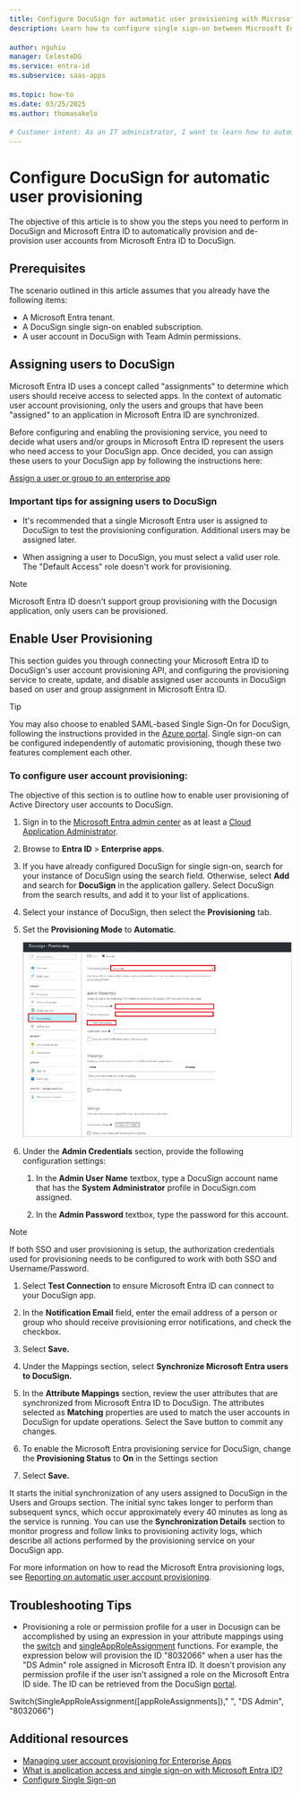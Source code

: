 ```yaml
---
title: Configure DocuSign for automatic user provisioning with Microsoft Entra ID| Microsoft Docs
description: Learn how to configure single sign-on between Microsoft Entra ID and DocuSign.

author: nguhiu
manager: CelesteDG
ms.service: entra-id
ms.subservice: saas-apps

ms.topic: how-to
ms.date: 03/25/2025
ms.author: thomasakelo

# Customer intent: As an IT administrator, I want to learn how to automatically provision and deprovision user accounts from Microsoft Entra ID to DocuSign so that I can streamline the user management process and ensure that users have the appropriate access to DocuSign.
---
```

# Configure DocuSign for automatic user provisioning

The objective of this article is to show you the steps you need to perform in DocuSign and Microsoft Entra ID to automatically provision and de-provision user accounts from Microsoft Entra ID to DocuSign.

## Prerequisites

The scenario outlined in this article assumes that you already have the following items:

*   A Microsoft Entra tenant.
*   A DocuSign single sign-on enabled subscription.
*   A user account in DocuSign with Team Admin permissions.

## Assigning users to DocuSign

Microsoft Entra ID uses a concept called "assignments" to determine which users should receive access to selected apps. In the context of automatic user account provisioning, only the users and groups that have been "assigned" to an application in Microsoft Entra ID are synchronized.

Before configuring and enabling the provisioning service, you need to decide what users and/or groups in Microsoft Entra ID represent the users who need access to your DocuSign app. Once decided, you can assign these users to your DocuSign app by following the instructions here:

[Assign a user or group to an enterprise app](~/identity/enterprise-apps/assign-user-or-group-access-portal.md)

### Important tips for assigning users to DocuSign

*   It's recommended that a single Microsoft Entra user is assigned to DocuSign to test the provisioning configuration. Additional users may be assigned later.

*   When assigning a user to DocuSign, you must select a valid user role. The "Default Access" role doesn't work for provisioning.

> [!NOTE]
> Microsoft Entra ID doesn't support group provisioning with the Docusign application, only users can be provisioned.

## Enable User Provisioning

This section guides you through connecting your Microsoft Entra ID to DocuSign's user account provisioning API, and configuring the provisioning service to create, update, and disable assigned user accounts in DocuSign based on user and group assignment in Microsoft Entra ID.

> [!Tip]
> You may also choose to enabled SAML-based Single Sign-On for DocuSign, following the instructions provided in the [Azure portal](https://portal.azure.com). Single sign-on can be configured independently of automatic provisioning, though these two features complement each other.

### To configure user account provisioning:

The objective of this section is to outline how to enable user provisioning of Active Directory user accounts to DocuSign.

1. Sign in to the [Microsoft Entra admin center](https://entra.microsoft.com) as at least a [Cloud Application Administrator](~/identity/role-based-access-control/permissions-reference.md#cloud-application-administrator).
1. Browse to **Entra ID** > **Enterprise apps**.

1. If you have already configured DocuSign for single sign-on, search for your instance of DocuSign using the search field. Otherwise, select **Add** and search for **DocuSign** in the application gallery. Select DocuSign from the search results, and add it to your list of applications.

1. Select your instance of DocuSign, then select the **Provisioning** tab.

1. Set the **Provisioning Mode** to **Automatic**. 

    ![Screenshot of the Provisioning tab for DocuSign in Azure portal. Provisioning Mode is set to Automatic and Admin Username, Password and Test Connection are highlighted.](./media/docusign-provisioning-tutorial/provisioning.png)

1. Under the **Admin Credentials** section, provide the following configuration settings:
   
    1. In the **Admin User Name** textbox, type a DocuSign account name that has the **System Administrator** profile in DocuSign.com assigned.
   
    1. In the **Admin Password** textbox, type the password for this account.

> [!NOTE]
> If both SSO and user provisioning is setup, the authorization credentials used for provisioning needs to be configured to work with both SSO and Username/Password.

1. Select **Test Connection** to ensure Microsoft Entra ID can connect to your DocuSign app.

1. In the **Notification Email** field, enter the email address of a person or group who should receive provisioning error notifications, and check the checkbox.

1. Select **Save.**

1. Under the Mappings section, select **Synchronize Microsoft Entra users to DocuSign.**

1. In the **Attribute Mappings** section, review the user attributes that are synchronized from Microsoft Entra ID to DocuSign. The attributes selected as **Matching** properties are used to match the user accounts in DocuSign for update operations. Select the Save button to commit any changes.

1. To enable the Microsoft Entra provisioning service for DocuSign, change the **Provisioning Status** to **On** in the Settings section

1. Select **Save.**

It starts the initial synchronization of any users assigned to DocuSign in the Users and Groups section. The initial sync takes longer to perform than subsequent syncs, which occur approximately every 40 minutes as long as the service is running. You can use the **Synchronization Details** section to monitor progress and follow links to provisioning activity logs, which describe all actions performed by the provisioning service on your DocuSign app.

For more information on how to read the Microsoft Entra provisioning logs, see [Reporting on automatic user account provisioning](~/identity/app-provisioning/check-status-user-account-provisioning.md).

## Troubleshooting Tips
* Provisioning a role or permission profile for a user in Docusign can be accomplished by using an expression in your attribute mappings using the [switch](~/identity/app-provisioning/functions-for-customizing-application-data.md#switch) and [singleAppRoleAssignment](~/identity/app-provisioning/functions-for-customizing-application-data.md#singleapproleassignment) functions. For example, the expression below will provision the ID "8032066" when a user has the "DS Admin" role assigned in Microsoft Entra ID. It doesn't provision any permission profile if the user isn't assigned a role on the Microsoft Entra ID side. The ID can be retrieved from the DocuSign [portal](https://support.docusign.com/).

Switch(SingleAppRoleAssignment([appRoleAssignments])," ", "DS Admin", "8032066")


## Additional resources

* [Managing user account provisioning for Enterprise Apps](tutorial-list.md)
* [What is application access and single sign-on with Microsoft Entra ID?](~/identity/enterprise-apps/what-is-single-sign-on.md)
* [Configure Single Sign-on](docusign-tutorial.md)

